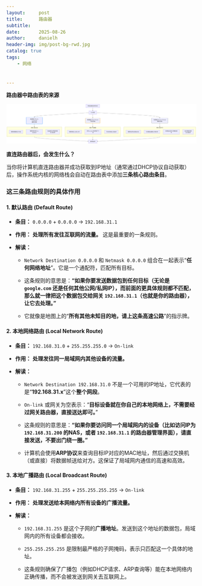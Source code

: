 ```yaml
---
layout:     post
title:      路由器
subtitle:   
date:       2025-08-26
author:     danielh
header-img: img/post-bg-rwd.jpg
catalog: true
tags:
    - 网络


---
```


**路由器中路由表的来源**

![](/imgs/2025-08-26/TILEayRxdJN0ynoX.png)

**直连路由器后，会发生什么？**

当你将计算机直连路由器并成功获取到IP地址（通常通过DHCP协议自动获取）后，操作系统内核的网络栈会自动在路由表中添加**三条核心路由条目**。

### 这三条路由规则的具体作用

#### 1. 默认路由 (Default Route)

-   **条目：** `0.0.0.0` + `0.0.0.0` -> `192.168.31.1`
    
-   **作用：** **处理所有发往互联网的流量。** 这是最重要的一条规则。
    
-   **解读：**
    
    -   `Network Destination 0.0.0.0` 和 `Netmask 0.0.0.0` 组合在一起表示“**任何网络地址**”。它是一个通配符，匹配所有目标。
        
    -   这条规则的意思是：**“如果你要发送数据包到任何目标（无论是 `google.com` 还是任何其他公网/私网IP），而前面的更具体规则都不匹配，那么就一律把这个数据包交给网关 `192.168.31.1`（也就是你的路由器），让它去处理。”**
        
    -   它就像是地图上的“**所有其他未知目的地，请上这条高速公路**”的指示牌。
        

#### 2. 本地网络路由 (Local Network Route)

-   **条目：** `192.168.31.0` + `255.255.255.0` -> `On-link`
    
-   **作用：** **处理发往同一局域网内其他设备的流量。**
    
-   **解读：**
    
    -   `Network Destination 192.168.31.0` 不是一个可用的IP地址，它代表的是“**192.168.31.x**”这个**整个网段**。
        
    -   `On-link` 或网关为空表示：“**目标设备就在你自己的本地网络上，不需要经过网关路由器，直接送达即可。**”
        
    -   这条规则的意思是：**“如果你要访问同一个局域网内的设备（比如访问IP为 `192.168.31.200` 的NAS，或者 `192.168.31.1` 的路由器管理界面），请直接发送，不要出门绕一圈。”**
        
    -   计算机会使用**ARP协议**来查询目标IP对应的MAC地址，然后通过交换机（或直接）将数据帧送给对方。这保证了局域网内通信的高速和高效。
        

#### 3. 本地广播路由 (Local Broadcast Route)

-   **条目：** `192.168.31.255` + `255.255.255.255` -> `On-link`
    
-   **作用：** **处理发送给本网络内所有设备的广播流量。**
    
-   **解读：**
    
    -   `192.168.31.255` 是这个子网的**广播地址**。发送到这个地址的数据包，局域网内的所有设备都会接收。
        
    -   `255.255.255.255` 是限制最严格的子网掩码，表示只匹配这一个具体的地址。
        
    -   这条规则确保了广播包（例如DHCP请求、ARP查询等）能在本地网络内正确传播，而不会被发送到网关去互联网上。
<!--stackedit_data:
eyJoaXN0b3J5IjpbMTA2ODk2MDI2MiwtNTQ0OTI0MzgxXX0=
-->